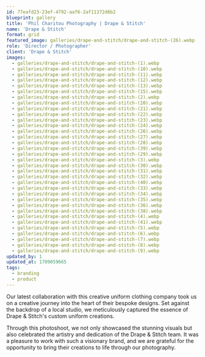 ```yaml
---
id: 77eafd23-23ef-4792-aaf6-2af11372d6b2
blueprint: gallery
title: 'Phil Charitou Photography | Drape & Stitch'
name: 'Drape & Stitch'
format: grid
featured_image: galleries/drape-and-stitch/drape-and-stitch-(26).webp
role: 'Director / Photographer'
client: 'Drape & Stitch'
images:
  - galleries/drape-and-stitch/drape-and-stitch-(1).webp
  - galleries/drape-and-stitch/drape-and-stitch-(10).webp
  - galleries/drape-and-stitch/drape-and-stitch-(11).webp
  - galleries/drape-and-stitch/drape-and-stitch-(12).webp
  - galleries/drape-and-stitch/drape-and-stitch-(13).webp
  - galleries/drape-and-stitch/drape-and-stitch-(15).webp
  - galleries/drape-and-stitch/drape-and-stitch-(2).webp
  - galleries/drape-and-stitch/drape-and-stitch-(20).webp
  - galleries/drape-and-stitch/drape-and-stitch-(21).webp
  - galleries/drape-and-stitch/drape-and-stitch-(22).webp
  - galleries/drape-and-stitch/drape-and-stitch-(23).webp
  - galleries/drape-and-stitch/drape-and-stitch-(24).webp
  - galleries/drape-and-stitch/drape-and-stitch-(26).webp
  - galleries/drape-and-stitch/drape-and-stitch-(27).webp
  - galleries/drape-and-stitch/drape-and-stitch-(28).webp
  - galleries/drape-and-stitch/drape-and-stitch-(39).webp
  - galleries/drape-and-stitch/drape-and-stitch-(29).webp
  - galleries/drape-and-stitch/drape-and-stitch-(3).webp
  - galleries/drape-and-stitch/drape-and-stitch-(30).webp
  - galleries/drape-and-stitch/drape-and-stitch-(31).webp
  - galleries/drape-and-stitch/drape-and-stitch-(32).webp
  - galleries/drape-and-stitch/drape-and-stitch-(40).webp
  - galleries/drape-and-stitch/drape-and-stitch-(33).webp
  - galleries/drape-and-stitch/drape-and-stitch-(34).webp
  - galleries/drape-and-stitch/drape-and-stitch-(35).webp
  - galleries/drape-and-stitch/drape-and-stitch-(36).webp
  - galleries/drape-and-stitch/drape-and-stitch-(38).webp
  - galleries/drape-and-stitch/drape-and-stitch-(4).webp
  - galleries/drape-and-stitch/drape-and-stitch-(41).webp
  - galleries/drape-and-stitch/drape-and-stitch-(5).webp
  - galleries/drape-and-stitch/drape-and-stitch-(6).webp
  - galleries/drape-and-stitch/drape-and-stitch-(7).webp
  - galleries/drape-and-stitch/drape-and-stitch-(8).webp
  - galleries/drape-and-stitch/drape-and-stitch-(9).webp
updated_by: 1
updated_at: 1709059665
tags:
  - branding
  - product
---
```

Our latest collaboration with this creative uniform clothing company took us on a creative journey into the heart of their bespoke designs. Set against the backdrop of a local studio, we meticulously captured the essence of Drape & Stitch's custom uniform creations.

Through this photoshoot, we not only showcased the stunning visuals but also celebrated the artistry and dedication of the Drape & Stitch team. It was a pleasure to work with such a visionary brand, and we are grateful for the opportunity to bring their creations to life through our photography.